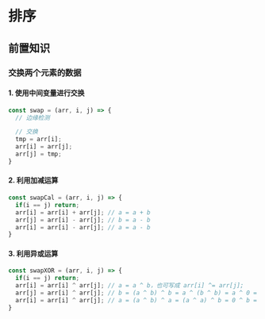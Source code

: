 # 排序

## 前置知识
### 交换两个元素的数据

#### 1. 使用中间变量进行交换

```js
const swap = (arr, i, j) => {
  // 边缘检测

  // 交换
  tmp = arr[i];
  arr[i] = arr[j];
  arr[j] = tmp;
}
```


#### 2. 利用加减运算

```js
const swapCal = (arr, i, j) => {
  if(i == j) return;
  arr[i] = arr[i] + arr[j]; // a = a + b
  arr[j] = arr[i] - arr[j]; // b = a - b
  arr[i] = arr[i] - arr[j]; // a = a - b
}
```

#### 3. 利用异或运算
```js
const swapXOR = (arr, i, j) => {
  if(i == j) return;
  arr[i] = arr[i] ^ arr[j]; // a = a ^ b，也可写成 arr[i] ^= arr[j];
  arr[j] = arr[i] ^ arr[j]; // b = (a ^ b) ^ b = a ^ (b ^ b) = a ^ 0 = a， 也可写成 arr[j] ^= arr[i];
  arr[i] = arr[i] ^ arr[j]; // a = (a ^ b) ^ a = (a ^ a) ^ b = 0 ^ b = b， 也可写成 arr[i] ^= arr[j];
}
```